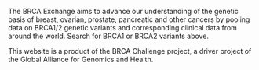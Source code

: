 The BRCA Exchange aims to advance our understanding of the genetic basis of breast, ovarian, prostate, pancreatic and other cancers by pooling data on BRCA1/2 genetic variants and corresponding clinical data from around the world. Search for BRCA1 or BRCA2 variants above. 

This website is a product of the BRCA Challenge project, a driver project of the Global Alliance for Genomics and Health.
